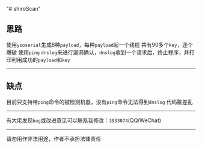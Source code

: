 "# shiroScan" 

## 思路
使用`ysoserial`生成8种`payload`，每种`payload`起一个线程
共有90多个`key`，逐个爆破
使用`ping` `dnslog`来进行漏洞确认，`dnslog`收到一个请求后，终止程序，并打印利用成功的`payload`和`key`

---
## 缺点
目前只支持带`ping`命令的被检测机器，没有`ping`命令无法得到`dnslog`
代码脏差乱

---
有大佬发现`bug`或改进意见可以联系我修改：`3933074`(QQ/WeChat)

---
请勿用作非法用途，作者不承担法律责任
